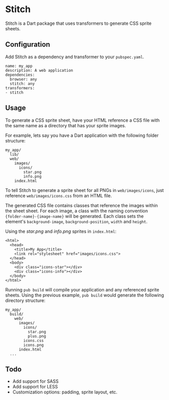 # Stitch
Stitch is a Dart package that uses transformers to generate CSS sprite sheets.

## Configuration
Add Stitch as a dependency and transformer to your `pubspec.yaml`.

```
name: my_app
description: A web application
dependencies:
  browser: any
  stitch: any
transformers:
- stitch
```

## Usage
To generate a CSS sprite sheet, have your HTML reference a CSS file with the same name as a directory that has your sprite images.

For example, lets say you have a Dart application with the following folder structure:

```
my_app/
  lib/
  web/
    images/
      icons/
        star.png
        info.png
    index.html
```

To tell Stitch to generate a sprite sheet for all PNGs in `web/images/icons`, just reference `web/images/icons.css` from an HTML file.

The generated CSS file contains classes that reference the images within the sheet sheet. For each image, a class with the naming convention `{folder-name}-{image-name}` will be generated. Each class sets the element's `background-image`, `background-position`, `width` and `height`.

Using the *star.png* and *info.png* sprites in `index.html`:

```
<html>
  <head>
    <title>My App</title>
    <link rel="stylesheet" href="images/icons.css">
  </head>
  <body>
  	<div class="icons-star"></div>
  	<div class="icons-info"></div>
  </body>
</html>
```

Running `pub build` will compile your application and any referenced sprite sheets. Using the previous example, `pub build` would generate the following directory structure:

```
my_app/
  build/
    web/
      images/
        icons/
          star.png
          plus.png
        icons.css
        icons.png
      index.html
  ...
```

## Todo
* Add support for SASS
* Add support for LESS
* Customization options: padding, sprite layout, etc.